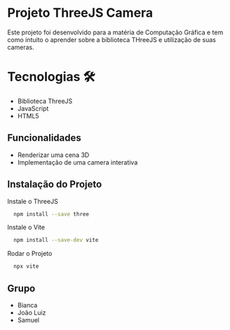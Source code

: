 
# Projeto ThreeJS Camera

Este projeto foi desenvolvido para a matéria de Computação Gráfica e tem como intuito o aprender sobre a biblioteca THreeJS e utilização de suas cameras.



# Tecnologias 🛠

- Biblioteca ThreeJS
- JavaScript
- HTML5


## Funcionalidades

- Renderizar uma cena 3D
- Implementação de uma camera interativa


## Instalação do Projeto

Instale o ThreeJS

```bash
  npm install --save three
```
Instale o Vite

```bash
  npm install --save-dev vite
```

Rodar o Projeto

```bash
  npx vite
```


## Grupo

- Bianca
- João Luiz 
- Samuel





